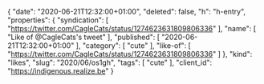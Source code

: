 {
  "date": "2020-06-21T12:32:00+01:00",
  "deleted": false,
  "h": "h-entry",
  "properties": {
    "syndication": [
      "https://twitter.com/CagleCats/status/1274623631809806336"
    ],
    "name": [
      "Like of @CagleCats's tweet"
    ],
    "published": [
      "2020-06-21T12:32:00+01:00"
    ],
    "category": [
      "cute"
    ],
    "like-of": [
      "https://twitter.com/CagleCats/status/1274623631809806336"
    ]
  },
  "kind": "likes",
  "slug": "2020/06/os1gh",
  "tags": [
    "cute"
  ],
  "client_id": "https://indigenous.realize.be"
}
